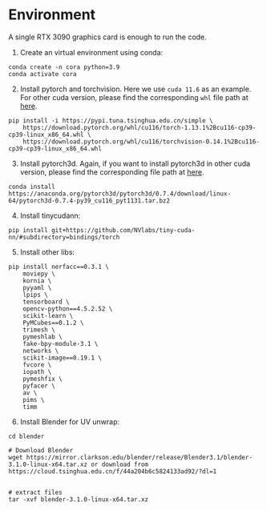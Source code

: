 # Environment
A single RTX 3090 graphics card is enough to run the code.

1. Create an virtual environment using conda:
```
conda create -n cora python=3.9
conda activate cora
```

2. Install pytorch and torchvision. Here we use `cuda 11.6` as an example. For other cuda version, please find the corresponding `whl` file path at [here](https://download.pytorch.org/whl/torch_stable.html).
```
pip install -i https://pypi.tuna.tsinghua.edu.cn/simple \
    https://download.pytorch.org/whl/cu116/torch-1.13.1%2Bcu116-cp39-cp39-linux_x86_64.whl \
    https://download.pytorch.org/whl/cu116/torchvision-0.14.1%2Bcu116-cp39-cp39-linux_x86_64.whl
```

3. Install pytorch3d. Again, if you want to install pytorch3d in other cuda version, please find the corresponding file path at [here](https://anaconda.org/pytorch3d/pytorch3d/files).
```
conda install https://anaconda.org/pytorch3d/pytorch3d/0.7.4/download/linux-64/pytorch3d-0.7.4-py39_cu116_pyt1131.tar.bz2
```

4. Install tinycudann:
```
pip install git+https://github.com/NVlabs/tiny-cuda-nn/#subdirectory=bindings/torch
```

5. Install other libs:
```
pip install nerfacc==0.3.1 \
    moviepy \
    kornia \
    pyyaml \
    lpips \
    tensorboard \
    opencv-python==4.5.2.52 \
    scikit-learn \
    PyMCubes==0.1.2 \
    trimesh \
    pymeshlab \
    fake-bpy-module-3.1 \
    networks \
    scikit-image==0.19.1 \
    fvcore \
    iopath \
    pymeshfix \
    pyfacer \
    av \
    pims \
    timm
```

6. Install Blender for UV unwrap:
```
cd blender

# Download Blender
wget https://mirror.clarkson.edu/blender/release/Blender3.1/blender-3.1.0-linux-x64.tar.xz or download from https://cloud.tsinghua.edu.cn/f/44a204b6c5824133ad92/?dl=1


# extract files
tar -xvf blender-3.1.0-linux-x64.tar.xz
```
